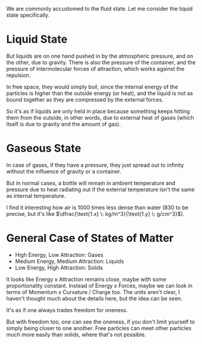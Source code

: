 We are commonly accustomed to the fluid state. Let me consider the liquid state specifically.
# Liquid State
But liquids are on one hand pushed in by the atmospheric pressure, and on the other, due to gravity. There is also the pressure of the container, and the pressure of intermolecular forces of attraction, which works against the repulsion.

In free space, they would simply boil, since the internal energy of the particles is higher than the outside energy (or heat), and the liquid is not as bound together as they are compressed by the external forces.

So it's as if liquids are only held in place because something keeps hitting them from the outside, in other words, due to external heat of gases (which itself is due to gravity and the amount of gas).
# Gaseous State
In case of gases, if they have a pressure, they just spread out to infinity without the influence of gravity or a container.

But in normal cases, a bottle will remain in ambient temperature and pressure due to heat radiating out if the external temperature isn't the same as internal temperature.

I find it interesting how air is 1000 times less dense than water (830 to be precise, but it's like $\dfrac{\text{1.x} \: kg/m^3}{\text{1.y} \: g/cm^3}$).
# General Case of States of Matter
- High Energy, Low Attraction: Gases
- Medium Energy, Medium Attraction: Liquids
- Low Energy, High Attraction: Solids

It looks like Energy x Attraction remains close, maybe with some proportionality constant.
Instead of Energy x Forces, maybe we can look in terms of Momentum x Curvature / Charge too.
The units aren't clear, I haven't thought much about the details here, but the idea can be seen.

It's as if one always trades freedom for oneness.

But with freedom too, one can see the oneness, if you don't limit yourself to simply being closer to one another. Free particles can meet other particles much more easily than solids, where that's not possible.